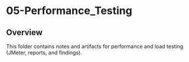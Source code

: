 # 05-Performance_Testing

## Overview
This folder contains notes and artifacts for performance and load testing (JMeter, reports, and findings).
